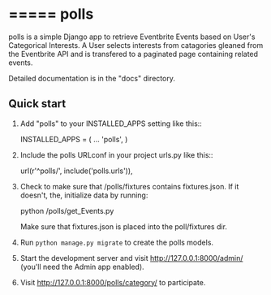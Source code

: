 =====
polls
=====

polls is a simple Django app to retrieve Eventbrite Events based on User's Categorical Interests. A User selects
interests from catagories gleaned from the Eventbrite API and is transfered to a paginated page containing related events.

Detailed documentation is in the "docs" directory.

Quick start
-----------

1. Add "polls" to your INSTALLED_APPS setting like this::

    INSTALLED_APPS = (
        ...
        'polls',
    )

2. Include the polls URLconf in your project urls.py like this::

    url(r'^polls/', include('polls.urls')),
    
3. Check to make sure that /polls/fixtures contains fixtures.json. If it doesn't, the, initialize data by running:
    
    python /polls/get_Events.py
    
    Make sure that fixtures.json is placed into the poll/fixtures dir.

3. Run `python manage.py migrate` to create the polls models.

4. Start the development server and visit http://127.0.0.1:8000/admin/ (you'll need the Admin app enabled).

5. Visit http://127.0.0.1:8000/polls/category/ to participate.
